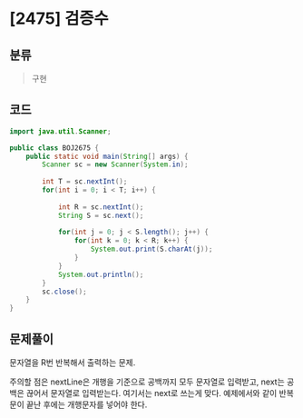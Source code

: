 # [2475] 검증수

## 분류
> 구현

## 코드
```java
import java.util.Scanner;

public class BOJ2675 {
	public static void main(String[] args) {
		Scanner sc = new Scanner(System.in);
		
		int T = sc.nextInt();
		for(int i = 0; i < T; i++) {
 			
			int R = sc.nextInt(); 
			String S = sc.next();
			
			for(int j = 0; j < S.length(); j++) {
				for(int k = 0; k < R; k++) {
					System.out.print(S.charAt(j));
				}
			}
			System.out.println();
		}
		sc.close();
	}
}
```

## 문제풀이

문자열을  R번 반복해서 출력하는 문제. 

주의할 점은 nextLine은 개행을 기준으로 공백까지 모두 문자열로 입력받고, next는 공백은 끊어서 문자열로 입력받는다. 여기서는 next로 쓰는게 맞다. 예제에서와 같이 반복문이 끝난 후에는 개행문자를 넣어야 한다.
